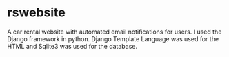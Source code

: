 # rswebsite
A car rental website with automated email notifications for users. I used the Django framework in python. Django Template Language was used for the HTML and Sqlite3 was used for the database.
